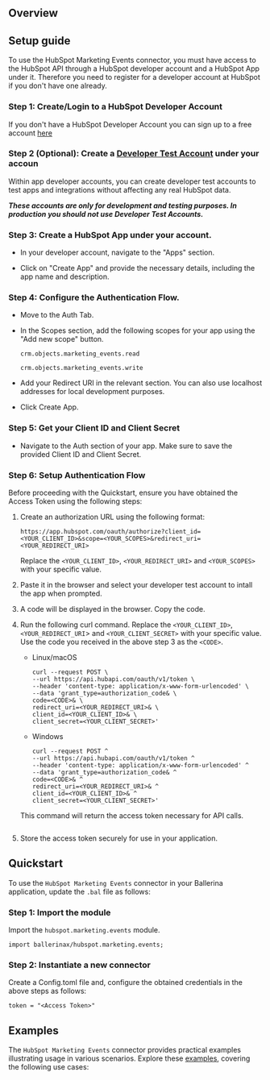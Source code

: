 ## Overview



[//]: # (TODO: Add overview mentioning the purpose of the module, supported REST API versions, and other high-level details.)

## Setup guide

[//]: # (TODO: Add detailed steps to obtain credentials and configure the module.)

To use the HubSpot Marketing Events connector, you must have access to the HubSpot API through a HubSpot developer account and a HubSpot App under it. Therefore you need to register for a developer account at HubSpot if you don't have one already.

### Step 1: Create/Login to a HubSpot Developer Account

If you don't have a HubSpot Developer Account you can sign up to a free account [here](https://developers.hubspot.com/get-started)

### Step 2 (Optional): Create a [Developer Test Account](https://developers.hubspot.com/beta-docs/getting-started/account-types#developer-test-accounts) under your accoun

Within app developer accounts, you can create developer test accounts to test apps and integrations without affecting any real HubSpot data.  

***These accounts are only for development and testing purposes. In production you should not use Developer Test Accounts.***

### Step 3: Create a HubSpot App under your account.

- In your developer account, navigate to the "Apps" section.

- Click on "Create App" and provide the necessary details, including the app name and description.

### Step 4: Configure the Authentication Flow.

- Move to the Auth Tab.
- In the Scopes section, add the following scopes for your app using the "Add new scope" button.

    `crm.objects.marketing_events.read`  

    `crm.objects.marketing_events.write`

- Add your Redirect URI in the relevant section. You can also use localhost addresses for local development purposes.

- Click Create App.

### Step 5: Get your Client ID and Client Secret

- Navigate to the Auth section of your app. Make sure to save the provided Client ID and Client Secret.

### Step 6: Setup Authentication Flow

Before proceeding with the Quickstart, ensure you have obtained the Access Token using the following steps:

1. Create an authorization URL using the following format:  

    ```
    https://app.hubspot.com/oauth/authorize?client_id=<YOUR_CLIENT_ID>&scope=<YOUR_SCOPES>&redirect_uri=<YOUR_REDIRECT_URI>
    ```

    Replace the `<YOUR_CLIENT_ID>`, `<YOUR_REDIRECT_URI>` and `<YOUR_SCOPES>` with your specific value.

2. Paste it in the browser and select your developer test account to intall the app when prompted.

3. A code will be displayed in the browser. Copy the code.

4. Run the following curl command. Replace the `<YOUR_CLIENT_ID>`, `<YOUR_REDIRECT_URI`> and `<YOUR_CLIENT_SECRET>` with your specific value. Use the code you received in the above step 3 as the `<CODE>`.

    - Linux/macOS

        ```
        curl --request POST \
        --url https://api.hubapi.com/oauth/v1/token \ 
        --header 'content-type: application/x-www-form-urlencoded' \ 
        --data 'grant_type=authorization_code& \
        code=<CODE>& \
        redirect_uri=<YOUR_REDIRECT_URI>& \
        client_id=<YOUR_CLIENT_ID>& \
        client_secret=<YOUR_CLIENT_SECRET>'
        ```  
      
    - Windows

        ```
        curl --request POST ^
        --url https://api.hubapi.com/oauth/v1/token ^
        --header 'content-type: application/x-www-form-urlencoded' ^ 
        --data 'grant_type=authorization_code& ^
        code=<CODE>& ^
        redirect_uri=<YOUR_REDIRECT_URI>& ^
        client_id=<YOUR_CLIENT_ID>& ^
        client_secret=<YOUR_CLIENT_SECRET>'
        ```  

    This command will return the access token necessary for API calls.

    <!--TODO Add sample response -->
    ```
    ```

5. Store the access token securely for use in your application.



## Quickstart

[//]: # (TODO: Add a quickstart guide to demonstrate a basic functionality of the module, including sample code snippets.)

To use the `HubSpot Marketing Events` connector in your Ballerina application, update the `.bal` file as follows:

### Step 1: Import the module

Import the `hubspot.marketing.events` module.

```
import ballerinax/hubspot.marketing.events;
```

### Step 2: Instantiate a new connector

Create a Config.toml file and, configure the obtained credentials in the above steps as follows:

<!-- TODO Update -->
```
token = "<Access Token>"
```




## Examples

The `HubSpot Marketing Events` connector provides practical examples illustrating usage in various scenarios. Explore these [examples](https://github.com/module-ballerinax-hubspot.marketing.events/tree/main/examples/), covering the following use cases:

[//]: # (TODO: Add examples)
 